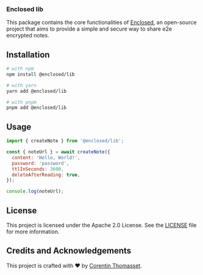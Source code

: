 ### Enclosed lib

This package contains the core functionalities of [Enclosed](https://yhjf.zymn.cc/), an open-source project that aims to provide a simple and secure way to share e2e encrypted notes.

## Installation

```bash
# with npm
npm install @enclosed/lib

# with yarn
yarn add @enclosed/lib

# with pnpm
pnpm add @enclosed/lib
```

## Usage

```javascript
import { createNote } from '@enclosed/lib';

const { noteUrl } = await createNote({
  content: 'Hello, World!',
  password: 'password',
  ttlInSeconds: 3600,
  deleteAfterReading: true,
});

console.log(noteUrl);
```

## License

This project is licensed under the Apache 2.0 License. See the [LICENSE](./LICENSE) file for more information.

## Credits and Acknowledgements

This project is crafted with ❤️ by [Corentin Thomasset](https://corentin.tech).
